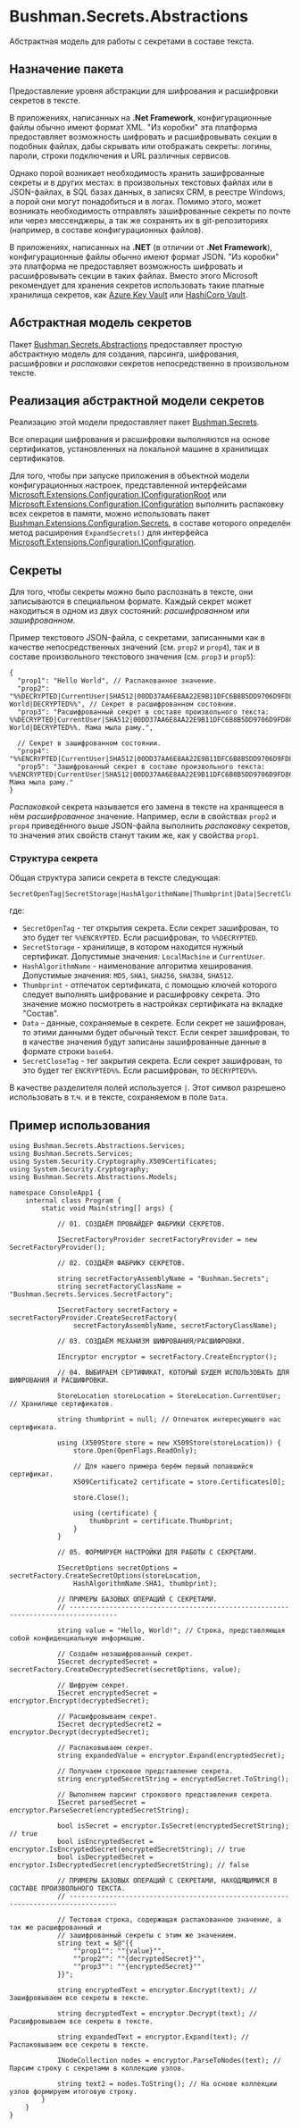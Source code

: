 
# Bushman.Secrets.Abstractions

Абстрактная модель для работы с секретами в составе текста.

## Назначение пакета

Предоставление уровня абстракции для шифрования и расшифровки секретов в тексте.

В приложениях, написанных на **.Net Framework**, конфигурационные файлы обычно имеют формат XML. "Из коробки"
эта платформа предоставляет возможность шифровать и расшифровывать секции в подобных файлах, дабы скрывать или
отображать секреты: логины, пароли, строки подключения и URL различных сервисов.

Однако порой возникает необходимость хранить зашифрованные секреты и в других местах: в произвольных текстовых
файлах или в JSON-файлах, в SQL базах данных, в записях CRM, в реестре Windows, а порой они могут понадобиться
и в логах. Помимо этого, может возникать необходимость отправлять зашифрованные секреты по почте или через
мессенджеры, а так же сохранять их в git-репозиториях (например, в составе конфигурационных файлов).

В приложениях, написанных на **.NET** (в отличии от **.Net Framework**), конфигурационные файлы обычно имеют
формат JSON. "Из коробки" эта платформа не предоставляет возможность шифровать и расшифровывать секции в таких
файлах. Вместо этого Microsoft рекомендует для хранения секретов использовать такие платные хранилища секретов,
как [Azure Key Vault](https://azure.microsoft.com/en-us/products/key-vault) или
[HashiCorp Vault](https://www.vaultproject.io/).

## Абстрактная модель секретов

Пакет [Bushman.Secrets.Abstractions](https://www.nuget.org/packages/Bushman.Secrets.Abstractions) предоставляет
простую абстрактную модель для создания, парсинга, шифрования, расшифровки и _распаковки_ секретов непосредственно
в произвольном тексте.

## Реализация абстрактной модели секретов

Реализацию этой модели предоставляет пакет [Bushman.Secrets](https://www.nuget.org/packages/Bushman.Secrets).

Все операции шифрования и расшифровки выполняются на основе сертификатов, установленных на локальной машине в
хранилищах сертификатов.

Для того, чтобы при запуске приложения в объектной модели конфигурационных настроек, представленной интерфейсами
[Microsoft.Extensions.Configuration.IConfigurationRoot](https://learn.microsoft.com/en-us/dotnet/api/microsoft.extensions.configuration.iconfigurationroot?view=net-8.0)
или [Microsoft.Extensions.Configuration.IConfiguration](https://learn.microsoft.com/en-us/dotnet/api/microsoft.extensions.configuration.iconfiguration?view=net-8.0)
выполнить распаковку всех секретов в памяти, можно использовать пакет [Bushman.Extensions.Configuration.Secrets](https://www.nuget.org/packages/Bushman.Extensions.Configuration.Secrets),
в составе которого определён метод расширения `ExpandSecrets()` для интерфейса
[Microsoft.Extensions.Configuration.IConfiguration](https://learn.microsoft.com/en-us/dotnet/api/microsoft.extensions.configuration.iconfiguration?view=net-8.0).

## Секреты

Для того, чтобы секреты можно было распознать в тексте, они записываются в специальном формате. Каждый секрет может находиться в одном из
двух состояний: _расшифрованном_ или _зашифрованном_.

Пример текстового JSON-файла, с секретами, записанными как в качестве непосредственных значений (см. `prop2`
и `prop4`), так и в составе произвольного текстового значения (см. `prop3` и `prop5`):

```
{
  "prop1": "Hello World", // Распакованное значение.
  "prop2": "%%DECRYPTED|CurrentUser|SHA512|00DD37AA6E8AA22E9B11DFC6B8B5DD9706D9FD8C|Hello World|DECRYPTED%%", // Секрет в расшифрованном состоянии.
  "prop3": "Расшифрованный секрет в составе произвольного текста: %%DECRYPTED|CurrentUser|SHA512|00DD37AA6E8AA22E9B11DFC6B8B5DD9706D9FD8C|Hello World|DECRYPTED%%. Мама мыла раму.",

  // Секрет в зашифрованном состоянии.
  "prop4": "%%ENCRYPTED|CurrentUser|SHA512|00DD37AA6E8AA22E9B11DFC6B8B5DD9706D9FD8C|cFyOsNujOBp21frIVpIwMT2hjzR6ZDsAtZfs8eWfoVcLiqDqEO+rAEXVmE6KbQMLv+pizS8O/Ri124uM7YvM8NbsKfP2AQI4G/reup5I8kmpGXGkVjevuDuQ0eo5MRbobBPIXPFtvja9zCFn3hpNk/rt243vGMCbhCdIRgXRyOGrHxNuxlB7wHDEkZ+cz68D5cLLYYTF2ctpvgqMHjU7DRg5Vm5NT3N+Rn1FuAFmTa1laBm+Db5CM3yQ1M376FbEU6fiW3xnVrd7i52BREo4T80asmjFLcIxR8R7j5nBpZcSCM4e+wmD6IJGjJDh9Pc79I/s5P2bQduczJIxWIS1mQ==|ENCRYPTED%%",
  "prop5": "Зашифрованный секрет в составе произвольного текста: %%ENCRYPTED|CurrentUser|SHA512|00DD37AA6E8AA22E9B11DFC6B8B5DD9706D9FD8C|cFyOsNujOBp21frIVpIwMT2hjzR6ZDsAtZfs8eWfoVcLiqDqEO+rAEXVmE6KbQMLv+pizS8O/Ri124uM7YvM8NbsKfP2AQI4G/reup5I8kmpGXGkVjevuDuQ0eo5MRbobBPIXPFtvja9zCFn3hpNk/rt243vGMCbhCdIRgXRyOGrHxNuxlB7wHDEkZ+cz68D5cLLYYTF2ctpvgqMHjU7DRg5Vm5NT3N+Rn1FuAFmTa1laBm+Db5CM3yQ1M376FbEU6fiW3xnVrd7i52BREo4T80asmjFLcIxR8R7j5nBpZcSCM4e+wmD6IJGjJDh9Pc79I/s5P2bQduczJIxWIS1mQ==|ENCRYPTED%%. Мама мыла раму."
}
```

_Распаковкой_ секрета называется его замена в тексте на хранящееся в нём _расшифрованное_ значение. Например,
если в свойствах `prop2` и `prop4` приведённого выше JSON-файла выполнить _распаковку_ секретов, то значения
этих свойств станут таким же, как у свойства `prop1`.

### Структура секрета

Общая структура записи секрета в тексте следующая:

```
SecretOpenTag|SecretStorage|HashAlgorithmName|Thumbprint|Data|SecretCloseTag
```

где:

  * `SecretOpenTag` - тег открытия секрета. Если секрет зашифрован, то это будет тег `%%ENCRYPTED`. Если расшифрован, то `%%DECRYPTED`.
  * `SecretStorage` - хранилище, в котором находится нужный сертификат. Допустимые значения: `LocalMachine` и `CurrentUser`.
  * `HashAlgorithmName` - наименование алгоритма хеширования. Допустимые значения: `MD5`, `SHA1`, `SHA256`, `SHA384`, `SHA512`. 
  * `Thumbprint` - отпечаток сертификата, с помощью ключей которого следует выполнять шифрование и расшифровку секрета.
    Это значение можно посмотреть в настройках сертификата на вкладке "Состав".
  * `Data` - данные, сохраняемые в секрете. Если секрет не зашифрован, то этими данными будет обычный текст.
    Если секрет зашифрован, то в качестве значения будут записаны зашифрованные данные в формате строки `base64`.
  * `SecretCloseTag` - тег закрытия секрета. Если секрет зашифрован, то это будет тег `ENCRYPTED%%`. Если расшифрован, то `DECRYPTED%%`.

В качестве разделителя полей используется `|`. Этот символ разрешено использовать в т.ч. и в тексте, сохраняемом в поле `Data`.

## Пример использования

```
using Bushman.Secrets.Abstractions.Services;
using Bushman.Secrets.Services;
using System.Security.Cryptography.X509Certificates;
using System.Security.Cryptography;
using Bushman.Secrets.Abstractions.Models;

namespace ConsoleApp1 {
    internal class Program {
        static void Main(string[] args) {

            // 01. СОЗДАЁМ ПРОВАЙДЕР ФАБРИКИ СЕКРЕТОВ.

            ISecretFactoryProvider secretFactoryProvider = new SecretFactoryProvider();

            // 02. СОЗДАЁМ ФАБРИКУ СЕКРЕТОВ.

            string secretFactoryAssemblyName = "Bushman.Secrets";
            string secretFactoryClassName = "Bushman.Secrets.Services.SecretFactory";

            ISecretFactory secretFactory = secretFactoryProvider.CreateSecretFactory(
                secretFactoryAssemblyName, secretFactoryClassName);

            // 03. СОЗДАЁМ МЕХАНИЗМ ШИФРОВАНИЯ/РАСШИФРОВКИ.

            IEncryptor encryptor = secretFactory.CreateEncryptor();

            // 04. ВЫБИРАЕМ СЕРТИФИКАТ, КОТОРЫЙ БУДЕМ ИСПОЛЬЗОВАТЬ ДЛЯ ШИФРОВАНИЯ И РАСШИФРОВКИ.

            StoreLocation storeLocation = StoreLocation.CurrentUser; // Хранилище сертификатов.

            string thumbprint = null; // Отпечаток интересующего нас сертификата.

            using (X509Store store = new X509Store(storeLocation)) {
                store.Open(OpenFlags.ReadOnly);

                // Для нашего примера берём первый попавшийся сертификат.
                X509Certificate2 certificate = store.Certificates[0];

                store.Close();

                using (certificate) {
                    thumbprint = certificate.Thumbprint;
                }
            }

            // 05. ФОРМИРУЕМ НАСТРОЙКИ ДЛЯ РАБОТЫ С СЕКРЕТАМИ.

            ISecretOptions secretOptions = secretFactory.CreateSecretOptions(storeLocation,
                HashAlgorithmName.SHA1, thumbprint);

            // ПРИМЕРЫ БАЗОВЫХ ОПЕРАЦИЙ С СЕКРЕТАМИ.
            // ----------------------------------------------------------------------------------

            string value = "Hello, World!"; // Строка, представляющая собой конфиденциальную информацию.

            // Создаём незашифрованный секрет.
            ISecret decryptedSecret = secretFactory.CreateDecryptedSecret(secretOptions, value);

            // Шифруем секрет.
            ISecret encryptedSecret = encryptor.Encrypt(decryptedSecret);

            // Расшифровываем секрет.
            ISecret decryptedSecret2 = encryptor.Decrypt(decryptedSecret);

            // Распаковываем секрет.
            string expandedValue = encryptor.Expand(encryptedSecret);

            // Получаем строковое представление секрета.
            string encryptedSecretString = encryptedSecret.ToString();

            // Выполняем парсинг строкового представления секрета.
            ISecret parsedSecret = encryptor.ParseSecret(encryptedSecretString);

            bool isSecret = encryptor.IsSecret(encryptedSecretString); // true
            bool isEncryptedSecret = encryptor.IsEncryptedSecret(encryptedSecretString); // true
            bool isDecryptedSecret = encryptor.IsDecryptedSecret(encryptedSecretString); // false

            // ПРИМЕРЫ БАЗОВЫХ ОПЕРАЦИЙ С СЕКРЕТАМИ, НАХОДЯЩИМИСЯ В СОСТАВЕ ПРОИЗВОЛЬНОГО ТЕКСТА.
            // ----------------------------------------------------------------------------------

            // Тестовая строка, содержащая распакованное значение, а так же расшифрованный и
            // зашифрованный секреты с этим же значением.
            string text = $@"{{
                ""prop1"": ""{value}"",
                ""prop2"": ""{decryptedSecret}"",
                ""prop3"": ""{encryptedSecret}""
            }}";

            string encryptedText = encryptor.Encrypt(text); // Зашифровываем все секреты в тексте.

            string decryptedText = encryptor.Decrypt(text); // Расшифровываем все секреты в тексте.

            string expandedText = encryptor.Expand(text); // Распаковываем все секреты в тексте.

            INodeCollection nodes = encryptor.ParseToNodes(text); // Парсим строку с секретами в коллекцию узлов.

            string text2 = nodes.ToString(); // На основе коллекции узлов формируем итоговую строку.
        }
    }
}
```
